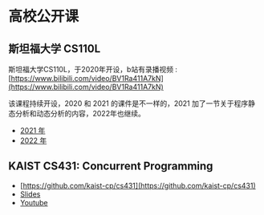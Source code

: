 # 高校公开课

## 斯坦福大学 CS110L

斯坦福大学CS110L，于2020年开设，b站有录播视频 : [https://www.bilibili.com/video/BV1Ra411A7kN](https://www.bilibili.com/video/BV1Ra411A7kN)

该课程持续开设，2020 和 2021 的课件是不一样的，2021 加了一节关于程序静态分析和动态分析的内容，2022年也继续。

- [2021 年](https://reberhardt.com/cs110l/spring-2021/)
- [2022 年](https://web.stanford.edu/class/cs110l/)

## KAIST CS431: Concurrent Programming

- [https://github.com/kaist-cp/cs431](https://github.com/kaist-cp/cs431)
- [Slides](https://docs.google.com/presentation/d/1NMg08N1LUNDPuMxNZ-UMbdH13p8LXgMM3esbWRMowhU/edit#slide=id.g419ba1421c_0_9)
- [Youtube](https://www.youtube.com/watch?v=TTVuUIhdn_g&list=PL5aMzERQ_OZ9j40DJNlsem2qAGoFbfwb4)

